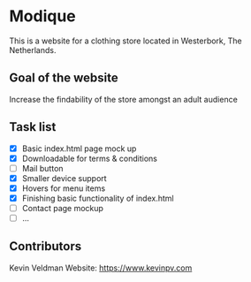 # Modique
This is a website for a clothing store located in Westerbork, The Netherlands.

## Goal of the website
Increase the findability of the store amongst an adult audience
## Task list
- [x] Basic index.html page mock up
- [x] Downloadable for terms & conditions
- [ ] Mail button
- [x] Smaller device support
- [x] Hovers for menu items
- [x] Finishing basic functionality of index.html
- [ ] Contact page mockup
- [ ] ...

## Contributors
Kevin Veldman
Website: https://www.kevinpv.com
